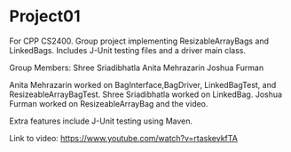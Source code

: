 # Project01
For CPP CS2400. Group project implementing ResizableArrayBags and LinkedBags. Includes J-Unit testing files and a driver main class.

Group Members:
Shree Sriadibhatla
Anita Mehrazarin
Joshua Furman

Anita Mehrazarin worked on BagInterface,BagDriver, LinkedBagTest, and ResizeableArrayBagTest.
Shree Sriadibhatla worked on LinkedBag.
Joshua Furman worked on ResizeableArrayBag and the video.

Extra features include J-Unit testing using Maven.

Link to video:
https://www.youtube.com/watch?v=rtaskevkfTA

